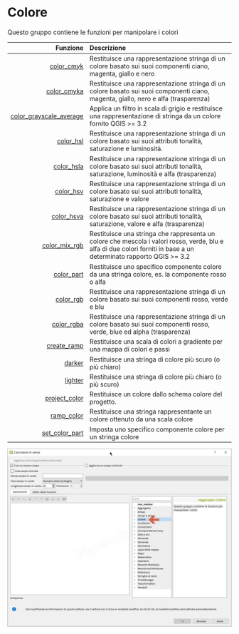 # Colore

Questo gruppo contiene le funzioni per manipolare i colori

| Funzione  | Descrizione|
|----------:|:-----------|
|[color_cmyk](color_cmyk.html)|Restituisce una rappresentazione stringa di un colore basato sui suoi componenti ciano, magenta, giallo e nero|
|[color_cmyka](color_cmyka.html)|Restituisce una rappresentazione stringa di un colore basato sui suoi componenti ciano, magenta, giallo, nero e alfa (trasparenza)|
|[color_grayscale_average](color_grayscale_average.html)|Applica un filtro in scala di grigio e restituisce una rappresentazione di stringa da un colore fornito QGIS >= 3.2|
|[color_hsl](color_hsl.html)|Restituisce una rappresentazione stringa di un colore basato sui suoi attributi tonalità, saturazione e luminosità.|
|[color_hsla](color_hsla.html)|Restituisce una rappresentazione stringa di un colore basato sui suoi attributi tonalità, saturazione, luminosità e alfa (trasparenza)|
|[color_hsv](color_hsv.html)|Restituisce una rappresentazione stringa di un colore basato sui suoi attributi tonalità, saturazione e valore|
|[color_hsva](color_hsva.html)|Restituisce una rappresentazione stringa di un colore basato sui suoi attributi tonalità, saturazione, valore e alfa (trasparenza)|
|[color_mix_rgb](color_mix_rgb.html)|Restituisce una stringa che rappresenta un colore che mescola i valori rosso, verde, blu e alfa di due colori forniti in base a un determinato rapporto QGIS >= 3.2|
|[color_part](color_part.html)|Restituisce uno specifico componente colore da una stringa colore, es. la componente rosso o alfa|
|[color_rgb](color_rgb.html)|Restituisce una rappresentazione stringa di un colore basato sui suoi componenti rosso, verde e blu|
|[color_rgba](color_rgba.html)|Restituisce una rappresentazione stringa di un colore basato sui suoi componenti rosso, verde, blue ed alpha (trasparenza)|
|[create_ramp](create_ramp.html) |Restituisce una scala di colori a gradiente per una mappa di colori e passi|
|[darker](darker.html)|Restituisce una stringa di colore più scuro (o più chiaro)|
|[lighter](lighter.html)|Restituisce una stringa di colore più chiaro (o più scuro)|
|[project_color](project_color.html)|Restituisce un colore dallo schema colore del progetto.|
|[ramp_color](ramp_color.html)|Restituisce una stringa rappresentante un colore ottenuto da una scala colore|
|[set_color_part](set_color_part.html)|Imposta uno specifico componente colore per un stringa colore|

![](/img/colore/gruppo_colore1.png)
